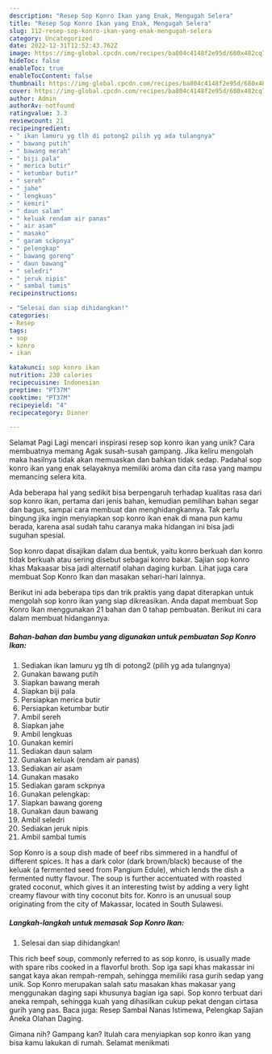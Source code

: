 ```yaml
---
description: "Resep Sop Konro Ikan yang Enak, Mengugah Selera"
title: "Resep Sop Konro Ikan yang Enak, Mengugah Selera"
slug: 112-resep-sop-konro-ikan-yang-enak-mengugah-selera
category: Uncategorized
date: 2022-12-31T12:52:43.762Z
image: https://img-global.cpcdn.com/recipes/ba804c4148f2e95d/680x482cq70/sop-konro-ikan-foto-resep-utama.jpg
hideToc: false
enableToc: true
enableTocContent: false
thumbnail: https://img-global.cpcdn.com/recipes/ba804c4148f2e95d/680x482cq70/sop-konro-ikan-foto-resep-utama.jpg
cover: https://img-global.cpcdn.com/recipes/ba804c4148f2e95d/680x482cq70/sop-konro-ikan-foto-resep-utama.jpg
author: Admin
authorAv: notfound
ratingvalue: 3.3
reviewcount: 21
recipeingredient:
- " ikan lamuru yg tlh di potong2 pilih yg ada tulangnya"
- " bawang putih"
- " bawang merah"
- " biji pala"
- " merica butir"
- " ketumbar butir"
- " sereh"
- " jahe"
- " lengkuas"
- " kemiri"
- " daun salam"
- " keluak rendam air panas"
- " air asam"
- " masako"
- " garam sckpnya"
- " pelengkap"
- " bawang goreng"
- " daun bawang"
- " seledri"
- " jeruk nipis"
- " sambal tumis"
recipeinstructions:

- "Selesai dan siap dihidangkan!"
categories:
- Resep
tags:
- sop
- konro
- ikan

katakunci: sop konro ikan 
nutrition: 230 calories
recipecuisine: Indonesian
preptime: "PT37M"
cooktime: "PT37M"
recipeyield: "4"
recipecategory: Dinner

---
```



Selamat Pagi Lagi mencari inspirasi resep sop konro ikan yang unik? Cara membuatnya memang Agak susah-susah gampang. Jika keliru mengolah maka hasilnya tidak akan memuaskan dan bahkan tidak sedap. Padahal sop konro ikan yang enak selayaknya memiliki aroma dan cita rasa yang mampu memancing selera kita.


Ada beberapa hal yang sedikit bisa berpengaruh terhadap kualitas rasa dari sop konro ikan, pertama dari jenis bahan, kemudian pemilihan bahan segar dan bagus, sampai cara membuat dan menghidangkannya. Tak perlu bingung jika ingin menyiapkan sop konro ikan enak di mana pun kamu berada, karena asal sudah tahu caranya maka hidangan ini bisa jadi suguhan spesial.

Sop konro dapat disajikan dalam dua bentuk, yaitu konro berkuah dan konro tidak berkuah atau sering disebut sebagai konro bakar. Sajian sop konro khas Makaasar bisa jadi alternatif olahan daging kurban. Lihat juga cara membuat Sop Konro Ikan dan masakan sehari-hari lainnya.


Berikut ini ada beberapa tips dan trik praktis yang dapat diterapkan untuk mengolah sop konro ikan yang siap dikreasikan. Anda dapat membuat Sop Konro Ikan menggunakan 21 bahan dan 0 tahap pembuatan. Berikut ini cara dalam membuat hidangannya.

<!--inarticleads1-->

##### Bahan-bahan dan bumbu yang digunakan untuk pembuatan Sop Konro Ikan:

1. Sediakan  ikan lamuru yg tlh di potong2 (pilih yg ada tulangnya)
1. Gunakan  bawang putih
1. Siapkan  bawang merah
1. Siapkan  biji pala
1. Persiapkan  merica butir
1. Persiapkan  ketumbar butir
1. Ambil  sereh
1. Siapkan  jahe
1. Ambil  lengkuas
1. Gunakan  kemiri
1. Sediakan  daun salam
1. Gunakan  keluak (rendam air panas)
1. Sediakan  air asam
1. Gunakan  masako
1. Sediakan  garam sckpnya
1. Gunakan  pelengkap:
1. Siapkan  bawang goreng
1. Gunakan  daun bawang
1. Ambil  seledri
1. Sediakan  jeruk nipis
1. Ambil  sambal tumis


Sop Konro is a soup dish made of beef ribs simmered in a handful of different spices. It has a dark color (dark brown/black) because of the keluak (a fermented seed from Pangium Edule), which lends the dish a fermented nutty flavour. The soup is further accentuated with roasted grated coconut, which gives it an interesting twist by adding a very light creamy flavour with tiny coconut bits for. Konro is an unusual soup originating from the city of Makassar, located in South Sulawesi. 

<!--inarticleads2-->

##### Langkah-langkah untuk memasak Sop Konro Ikan:


1. Selesai dan siap dihidangkan!

This rich beef soup, commonly referred to as sop konro, is usually made with spare ribs cooked in a flavorful broth. Sop iga sapi khas makassar ini sangat kaya akan rempah-rempah, sehingga memiliki rasa gurih sedap yang unik. Sop Konro merupakan salah satu masakan khas makasar yang menggunakan daging sapi khusunya bagian iga sapi. Sop konro terbuat dari aneka rempah, sehingga kuah yang dihasilkan cukup pekat dengan cirtasa gurih yang pas. Baca juga: Resep Sambal Nanas Istimewa, Pelengkap Sajian Aneka Olahan Daging. 

Gimana nih? Gampang kan? Itulah cara menyiapkan sop konro ikan yang bisa kamu lakukan di rumah. Selamat menikmati

